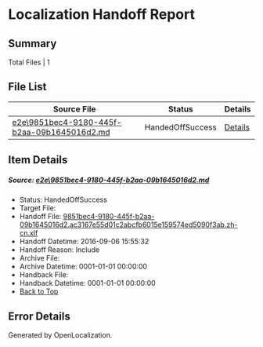 # <a name='report-top'></a> Localization Handoff Report

## Summary
 Total Files | 1

## File List
 Source File | Status | Details 
 ----------- | ------ | ------- 
 [e2e\9851bec4-9180-445f-b2aa-09b1645016d2.md](https://github.com/OpenLocalizationTestOrg/ol-test0/blob/989b83027c370e9033c579d705b45c1b24d14633/e2e/9851bec4-9180-445f-b2aa-09b1645016d2.md) | HandedOffSuccess | [Details](#a147307b19fc03536be0cba9015e2c91fdb85eeb1)

## Item Details
##### <a name='a147307b19fc03536be0cba9015e2c91fdb85eeb1'></a> Source: [e2e\9851bec4-9180-445f-b2aa-09b1645016d2.md](https://github.com/OpenLocalizationTestOrg/ol-test0/blob/989b83027c370e9033c579d705b45c1b24d14633/e2e/9851bec4-9180-445f-b2aa-09b1645016d2.md)
* Status: HandedOffSuccess
* Target File: 
* Handoff File: [9851bec4-9180-445f-b2aa-09b1645016d2.ac3167e55d01c2abcfb6015e159574ed5090f3ab.zh-cn.xlf](https://github.com/OpenLocalizationTestOrg/ol-test0-handoff/blob/97122c3f780d3e92c2488f4535cf9b167a947811/ol-handoff/OpenLocalizationTestOrg/ol-test0-zhcn/ci/ht/9851bec4-9180-445f-b2aa-09b1645016d2.ac3167e55d01c2abcfb6015e159574ed5090f3ab.zh-cn.xlf)
* Handoff Datetime: 2016-09-06 15:55:32
* Handoff Reason: Include
* Archive File: 
* Archive Datetime: 0001-01-01 00:00:00
* Handback File: 
* Handback Datetime: 0001-01-01 00:00:00
* [Back to Top](#report-top)


## Error Details

Generated by OpenLocalization.
